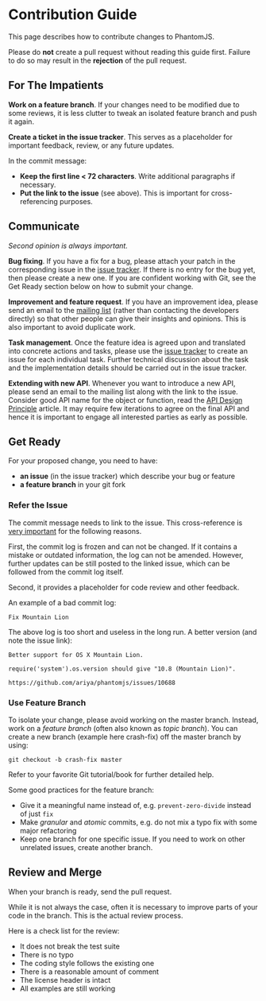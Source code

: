 # Contribution Guide

This page describes how to contribute changes to PhantomJS.

Please do **not** create a pull request without reading this guide first. Failure to do so may result in the **rejection** of the pull request.

## For The Impatients

**Work on a feature branch**.
If your changes need to be modified due to some reviews, it is less clutter to tweak an isolated feature branch and push it again.

**Create a ticket in the issue tracker**.
This serves as a placeholder for important feedback, review, or any future updates.

In the commit message:

* **Keep the first line < 72 characters**. Write additional paragraphs
  if necessary.
* **Put the link to the issue** (see above). This is important for cross-referencing purposes.

## Communicate

*Second opinion is always important.*

**Bug fixing**. If you have a fix for a bug, please attach your patch in the corresponding issue in the [issue tracker](https://github.com/ariya/phantomjs/issues). If there is no entry for the bug yet, then please create a new one. If you are confident working with Git, see the Get Ready section below on how to submit your change.

**Improvement and feature request**. If you have an improvement idea, please send an email to the [mailing list](http://groups.google.com/group/phantomjs) (rather than contacting the developers directly) so that other people can give their insights and opinions. This is also important to avoid duplicate work.

**Task management**. Once the feature idea is agreed upon and translated into concrete actions and tasks, please use the [issue tracker](https://github.com/ariya/phantomjs/issues) to create an issue for each individual task. Further technical discussion about the task and the implementation details should be carried out in the issue tracker.

**Extending with new API**. Whenever you want to introduce a new API, please send an email to the mailing list along with the link to the issue. Consider good API name for the object or function, read the [API Design Principle](http://developer.qt.nokia.com/wiki/API_Design_Principles) article. It may require few iterations to agree on the final API and hence it is important to engage all interested parties as early as possible.

## Get Ready

For your proposed change, you need to have:

* **an issue** (in the issue tracker) which describe your bug or feature
* **a feature branch** in your git fork

### Refer the Issue

The commit message needs to link to the issue. This cross-reference is [very important](http://ariya.ofilabs.com/2012/01/small-scale-software-craftsmanship.html) for the following reasons.

First, the commit log is frozen and can not be changed. If it contains a mistake or outdated information, the log can not be amended. However, further updates can be still posted to the linked issue, which can be followed from the commit log itself.

Second, it provides a placeholder for code review and other feedback.

An example of a bad commit log:

    Fix Mountain Lion

The above log is too short and useless in the long run. A better version (and note the issue link):

    Better support for OS X Mountain Lion.

    require('system').os.version should give "10.8 (Mountain Lion)".

    https://github.com/ariya/phantomjs/issues/10688

### Use Feature Branch

To isolate your change, please avoid working on the master branch. Instead, work on a *feature branch* (often also known as *topic branch*). You can create a new branch (example here crash-fix) off the master branch by using:

    git checkout -b crash-fix master

Refer to your favorite Git tutorial/book for further detailed help.

Some good practices for the feature branch:

* Give it a meaningful name instead of, e.g. `prevent-zero-divide` instead of just `fix`
* Make *granular* and *atomic* commits, e.g. do not mix a typo fix with some major refactoring
* Keep one branch for one specific issue. If you need to work on other unrelated issues, create another branch.

## Review and Merge

When your branch is ready, send the pull request.

While it is not always the case, often it is necessary to improve parts of your code in the branch. This is the actual review process.

Here is a check list for the review:

* It does not break the test suite
* There is no typo
* The coding style follows the existing one
* There is a reasonable amount of comment
* The license header is intact
* All examples are still working

